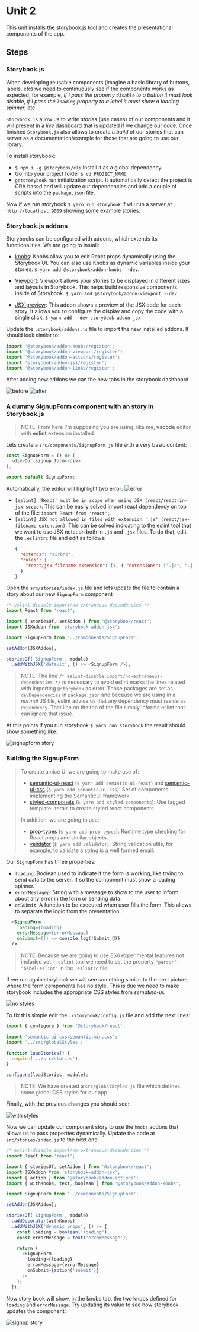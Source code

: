 # Unit 2

This unit installs the [storybook.js](https://storybook.js.org) tool and creates the presentational components of the app.

## Steps

### Storybook.js

When developing reusable components (imagine a basic library of buttons, labels, etc) we need to continuously see if the components works as expected, for example, *if I pass the property `disable` to a button it must look disable*, *if I pass the `loading` property to a label it must show a loading spinner*, etc.

`Storybook.js` allow us to write *stories* (use cases) of our components and it will present in a *live* dashboard that is updated if we change our code. Once finished `Storybook.js` also allows to create a *build* of our stories that can server as a documentation/example for those that are going to use our library.

To install storybook:

- `$ npm i -g @storybook/cli` Install it as a global dependency.
- Go into your project folder `$ cd PROJECT_NAME`
- `getstorybook` run initialization script. It automatically detect the project is CRA based and will update our dependencies and add a couple of scripts into the `package.json` file.

Now if we run storybook `$ yarn run storybook` if will run a server at `http://localhost:9009` showing some example stories.

### Storybook.js addons

Storybooks can be configured with addons, which extends its functionalities. We are going to install:

- [knobs](https://github.com/storybooks/storybook/tree/release/3.4/addons/knobs): 
Knobs allow you to edit React props dynamically using the Storybook UI. You can also use Knobs as dynamic variables inside your stories. `$ yarn add @storybook/addon-knobs --dev`.

- [Viewport](): Viewport allows your stories to be displayed in different sizes and layouts in Storybook. This helps build responsive components inside of Storybook. `$ yarn add @storybook/addon-viewport --dev`

- [JSX preview](https://github.com/storybooks/addon-jsx): 
This addon shows a preview of the JSX code for each story. It allows you to configure the display and copy the code with a single click. `$ yarn add --dev storybook-addon-jsx`

Update the `.storybook/addons.js` file to import the new installed addons. It should look similar to:

```javascript
import '@storybook/addon-knobs/register';
import '@storybook/addon-viewport/register';
import '@storybook/addon-actions/register';
import 'storybook-addon-jsx/register';
import '@storybook/addon-links/register';
```

After adding new addons we can the new tabs in the storybook dashboard

![before](../images/009.png)
![after](../images/010.png)

### A dummy SignupForm component with an story in Storybook.js

> NOTE: From here I'm supposing you are using, like me, **vscode** editor with **eslint** extension installed.

Lets create a `src/components/SignupForm.js` file with a very basic content:

```javascript
const SignupForm = () => (
  <div>Our signup form</div>
);

export default SignupForm;
```

Automatically, the editor will highlight two error: ![error](../images/011.png)

- `[eslint] 'React' must be in scope when using JSX (react/react-in-jsx-scope)`: This can be easily solved import react dependency on top of the file: `import React from 'react';`.
- `[eslint] JSX not allowed in files with extension '.js' (react/jsx-filename-extension)`: This can be solved indicating to the eslint tool that we want to use JSX notation both in `.js`  and `.jsx` files. To do that, edit the `.eslintrc` file and edit as follows:
  ```json
  {
    "extends": "airbnb",
    "rules": {
      "react/jsx-filename-extension": [1, { "extensions": [".js", ".jsx"] }]
    }
  }
  ```

Open the `src/stories/index.js` file and lets update the file to contain a story about our new `SignupForm` component

```javascript
/* eslint-disable import/no-extraneous-dependencies */
import React from 'react';

import { storiesOf, setAddon } from '@storybook/react';
import JSXAddon from 'storybook-addon-jsx';

import SignupForm from '../components/SignupForm';

setAddon(JSXAddon);

storiesOf('SignupForm', module)
  .addWithJSX('default', () => <SignupForm />);
```

> NOTE: The line `/* eslint-disable import/no-extraneous-dependencies */` is necessary to avoid eslint marks the lines related with importing `@storybook` as error. Those packages are set as `devDependencies` in `package.json` and because we are using in a *normal* JS file, eslint advice us that any dependency must reside as `dependency`. That line on the top of the file simply informs eslint that can ignore that issue.

At this points if you run storybook `$ yarn run storybook` the result should show something like:

![signupform story](../images/012.png)

### Building the SignupForm

> To create a nice UI we are going to make use of:
> 
> - [semantic-ui-react](https://react.semantic-ui.com/usage) (`$ yarn add semantic-ui-react`) and [semantic-ui-css](https://react.semantic-ui.com/usage) (`$ yarn add semantic-ui-css`): Set of components implementing the SemanticUI framework.
> - [styled-componets](https://www.styled-components.com/) (`$ yarn add styled-components`): Use tagged template literals to create styled react components.
>
> In addition, we are going to use:
> 
> - [prop-types](https://github.com/facebook/prop-types) (`$ yarn add prop-types`): Runtime type checking for React props and similar objects.
> - [validator](https://github.com/chriso/validator.js) (`$ yarn add validator`): String validation utils, for example, to validate a string is a well formed email.

Our `SignupForm` has three properties:

- `loading`: Boolean used to indicate if the form is working, like trying to send data to the server. If so the component must show a loading spinner.
- `errorMessagep`: String with a message to show to the user to inform about any error in the form or sending data.
- `onSubmit`: A function to be executed when user fills the form. This allows to separate the logic from the presentation.

```html
  <SignupForm
    loading={loading}
    errorMessage={errorMessage}
    onSubmit={() => console.log('Submit 🚀)}
  />
```

> NOTE: Because we are going to use ES6 experimental features not included yet in `eslint` tool we need to set the property `"parser": "babel-eslint"` in the `.eslintrc` file.

If we run again storybook we will see something similar to the next picture, where the form components has no style. This is due we need to make storybook includes the appropriate CSS styles from *sematinc-ui*.

![no styles](../images/013.png)

To fix this simple edit the `./storybook/config.js` file and add the next lines:

```javascript
import { configure } from '@storybook/react';

import 'semantic-ui-css/semantic.min.css';
import '../src/globalStyles';

function loadStories() {
  require('../src/stories');
}

configure(loadStories, module);
```

> NOTE: We have created a `src/globalStyles.js` file which defines some global CSS styles for our app.

Finally, with the previous changes you should see:

![with styles](../images/014.png)

Now we can update our component story to use the `knobs` addons that allows us to pass properties dynamically. Update the code at `src/stories/index.js` to the next one:

```javascript
/* eslint-disable import/no-extraneous-dependencies */
import React from 'react';

import { storiesOf, setAddon } from '@storybook/react';
import JSXAddon from 'storybook-addon-jsx';
import { action } from '@storybook/addon-actions';
import { withKnobs, text, boolean } from '@storybook/addon-knobs';

import SignupForm from '../components/SignupForm';

setAddon(JSXAddon);

storiesOf('SignupForm', module)
  .addDecorator(withKnobs)
  .addWithJSX('dynamic props', () => {
    const loading = boolean('loading');
    const errorMessage = text('errorMessage');

    return (
      <SignupForm
        loading={loading}
        errorMessage={errorMessage}
        onSubmit={action('submit')}
      />
    );
  });
```

Now story book will show, in the knobs tab, the two knobs defined for `loading` and `errorMessage`. Try updating its value to see how storybook updates the component:

![signup story](../images/015.png)

